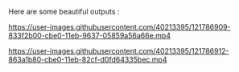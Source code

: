 Here are some beautiful outputs :


https://user-images.githubusercontent.com/40213395/121786909-833f2b00-cbe0-11eb-9637-05859a56a66e.mp4


https://user-images.githubusercontent.com/40213395/121786912-863a1b80-cbe0-11eb-82cf-d0fd64335bec.mp4

